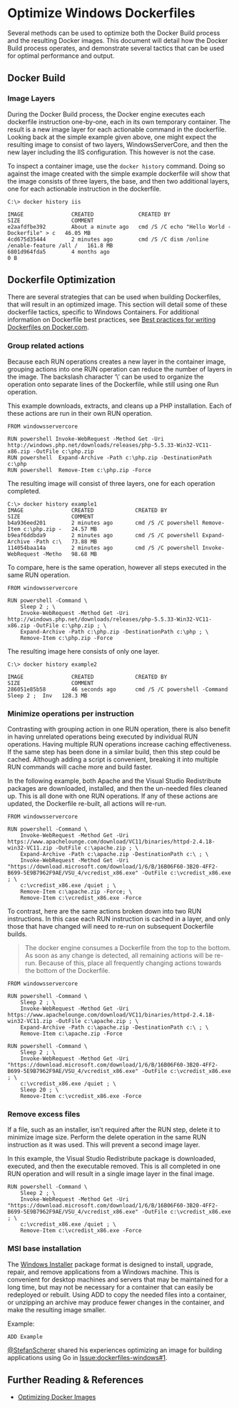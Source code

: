 # Optimize Windows Dockerfiles

Several methods can be used to optimize both the Docker Build process and the resulting Docker images. This document will detail how the Docker Build process operates, and demonstrate several tactics that can be used for optimal performance and output. 

## Docker Build

### Image Layers

During the Docker Build process, the Docker engine executes each dockerfile instruction one-by-one, each in its own temporary container. The result is a new image layer for each actionable command in the dockerfile. Looking back at the simple example given above, one might expect the resulting image to consist of two layers, WindowsServerCore, and then the new layer including the IIS configuration. This however is not the case. 

To inspect a container image, use the `docker history` command. Doing so against the image created with the simple example dockerfile will show that the image consists of three layers, the base, and then two additional layers, one for each actionable instruction in the dockerfile. 

```
C:\> docker history iis

IMAGE               CREATED              CREATED BY                                      SIZE                COMMENT
e2aafdfbe392        About a minute ago   cmd /S /C echo "Hello World - Dockerfile" > c   46.05 MB
4cd675d35444        2 minutes ago        cmd /S /C dism /online /enable-feature /all /   161.8 MB
6801d964fda5        4 months ago                                                         0 B
```

## Dockerfile Optimization

There are several strategies that can be used when building Dockerfiles, that will result in an optimized image. This section will detail some of these dockerfile tactics, specific to Windows Containers. For additional information on Dockerfile best practices, see [Best practices for writing Dockerfiles on Docker.com]( https://docs.docker.com/engine/userguide/eng-image/dockerfile_best-practices/).

### Group related actions
Because each RUN operations creates a new layer in the container image, grouping actions into one RUN operation can reduce the number of layers in the image. The backslash character ‘\’ can be used to organize the operation onto separate lines of the Dockerfile, while still using one Run operation.

This example downloads, extracts, and cleans up a PHP installation. Each of these actions are run in their own RUN operation.

```
FROM windowsservercore

RUN powershell Invoke-WebRequest -Method Get -Uri http://windows.php.net/downloads/releases/php-5.5.33-Win32-VC11-x86.zip -OutFile c:\php.zip
RUN powershell	Expand-Archive -Path c:\php.zip -DestinationPath c:\php
RUN powershell	Remove-Item c:\php.zip -Force
```

The resulting image will consist of three layers, one for each operation completed.

```
C:\> docker history example1
IMAGE               CREATED             CREATED BY                                      SIZE                COMMENT
b4a936eed201        2 minutes ago       cmd /S /C powershell Remove-Item c:\php.zip -   24.57 MB
b9eaf6ddbda9        2 minutes ago       cmd /S /C powershell Expand-Archive -Path c:\   73.88 MB
114054baa14a        2 minutes ago       cmd /S /C powershell Invoke-WebRequest -Metho   98.68 MB
```
To compare, here is the same operation, however all steps executed in the same RUN operation.

```
FROM windowsservercore

RUN powershell -Command \
	Sleep 2 ; \
	Invoke-WebRequest -Method Get -Uri http://windows.php.net/downloads/releases/php-5.5.33-Win32-VC11-x86.zip -OutFile c:\php.zip ; \
	Expand-Archive -Path c:\php.zip -DestinationPath c:\php ; \
	Remove-Item c:\php.zip -Force
```

The resulting image here consists of only one layer.

```
C:\> docker history example2

IMAGE               CREATED             CREATED BY                                      SIZE                COMMENT
286051e85b58        46 seconds ago      cmd /S /C powershell -Command  Sleep 2 ;  Inv   128.3 MB
```

### Minimize operations per instruction

Contrasting with grouping action in one RUN operation, there is also benefit in having unrelated operations being executed by individual RUN operations. Having multiple RUN operations increase caching effectiveness. If the same step has been done in a similar build, then this step could be cached. Although adding a script is convenient, breaking it into multiple RUN commands will cache more and build faster.

In the following example, both Apache and the Visual Studio Redistribute packages are downloaded, installed, and then the un-needed files cleaned up. This is all done with one RUN operations. If any of these actions are updated, the Dockerfile re-built, all actions will re-run.

```
FROM windowsservercore

RUN powershell -Command \
	Invoke-WebRequest -Method Get -Uri https://www.apachelounge.com/download/VC11/binaries/httpd-2.4.18-win32-VC11.zip -OutFile c:\apache.zip ; \
	Expand-Archive -Path c:\apache.zip -DestinationPath c:\ ; \
    Invoke-WebRequest -Method Get -Uri "https://download.microsoft.com/download/1/6/B/16B06F60-3B20-4FF2-B699-5E9B7962F9AE/VSU_4/vcredist_x86.exe" -OutFile c:\vcredist_x86.exe ; \
    c:\vcredist_x86.exe /quiet ; \
    Remove-Item c:\apache.zip -Force; \
    Remove-Item c:\vcredist_x86.exe -Force
```

To contrast, here are the same actions broken down into two RUN instructions. In this case each RUN instruction is cached in a layer, and only those that have changed will need to re-run on subsequent Dockerfile builds.

> The docker engine consumes a Dockerfile from the top to the bottom. As soon as any change is detected, all remaining actions will be re-run. Because of this, place all frequently changing actions towards the bottom of the Dockerfile.

```
FROM windowsservercore

RUN powershell -Command \
	Sleep 2 ; \
	Invoke-WebRequest -Method Get -Uri https://www.apachelounge.com/download/VC11/binaries/httpd-2.4.18-win32-VC11.zip -OutFile c:\apache.zip ; \
	Expand-Archive -Path c:\apache.zip -DestinationPath c:\ ; \
	Remove-Item c:\apache.zip -Force

RUN powershell -Command \
	Sleep 2 ; \
	Invoke-WebRequest -Method Get -Uri "https://download.microsoft.com/download/1/6/B/16B06F60-3B20-4FF2-B699-5E9B7962F9AE/VSU_4/vcredist_x86.exe" -OutFile c:\vcredist_x86.exe ; \
	c:\vcredist_x86.exe /quiet ; \
	Sleep 20 ; \
	Remove-Item c:\vcredist_x86.exe -Force
```

### Remove excess files
If a file, such as an installer, isn't required after the RUN step, delete it to minimize image size. Perform the delete operation in the same RUN instruction as it was used. This will prevent a second image layer. 

In this example, the Visual Studio Redistribute package is downloaded, executed, and then the executable removed. This is all completed in one RUN operation and will result in a single image layer in the final image.
```
RUN powershell -Command \
	Sleep 2 ; \
	Invoke-WebRequest -Method Get -Uri "https://download.microsoft.com/download/1/6/B/16B06F60-3B20-4FF2-B699-5E9B7962F9AE/VSU_4/vcredist_x86.exe" -OutFile c:\vcredist_x86.exe ; \
	c:\vcredist_x86.exe /quiet ; \
	Remove-Item c:\vcredist_x86.exe -Force
```

### MSI base installation
 
The [Windows Installer](https://msdn.microsoft.com/en-us/library/aa367449(v=vs.85).aspx) package format is designed to install, upgrade, repair, and remove applications from a Windows machine. This is convenient for desktop machines and servers that may be maintained for a long time, but may not be necessary for a container that can easily be redeployed or rebuilt. Using ADD to copy the needed files into a container, or unzipping an archive may produce fewer changes in the container, and make the resulting image smaller.

Example:

```
ADD Example
```

[@StefanScherer](http://www.github.com/StefanScherer) shared his experiences optimizing an image for building applications using Go in [Issue:dockerfiles-windows#1](https://github.com/StefanScherer/dockerfiles-windows/issues/1).  


<!--## WORKDIR -->
<!-- Topics: compare to RUN cd ... -->


<!-- ## CMD -->
<!-- Topics: envvar scope & set /x workaround -->

## Further Reading & References
* [Optimizing Docker Images](https://www.ctl.io/developers/blog/post/optimizing-docker-images/)
